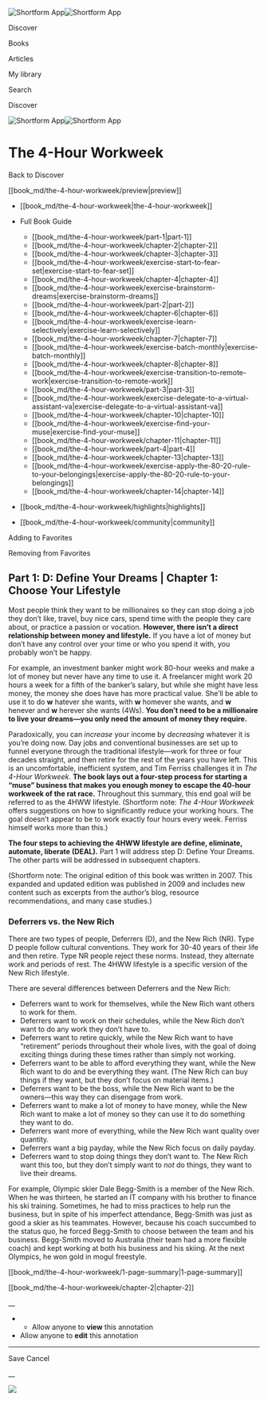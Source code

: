 ![Shortform App](/img/logo.36a2399e.svg)![Shortform App](/img/logo-dark.70c1b072.svg)

Discover

Books

Articles

My library

Search

Discover

![Shortform App](/img/logo.36a2399e.svg)![Shortform App](/img/logo-dark.70c1b072.svg)

# The 4-Hour Workweek

Back to Discover

[[book_md/the-4-hour-workweek/preview|preview]]

  * [[book_md/the-4-hour-workweek|the-4-hour-workweek]]
  * Full Book Guide

    * [[book_md/the-4-hour-workweek/part-1|part-1]]
    * [[book_md/the-4-hour-workweek/chapter-2|chapter-2]]
    * [[book_md/the-4-hour-workweek/chapter-3|chapter-3]]
    * [[book_md/the-4-hour-workweek/exercise-start-to-fear-set|exercise-start-to-fear-set]]
    * [[book_md/the-4-hour-workweek/chapter-4|chapter-4]]
    * [[book_md/the-4-hour-workweek/exercise-brainstorm-dreams|exercise-brainstorm-dreams]]
    * [[book_md/the-4-hour-workweek/part-2|part-2]]
    * [[book_md/the-4-hour-workweek/chapter-6|chapter-6]]
    * [[book_md/the-4-hour-workweek/exercise-learn-selectively|exercise-learn-selectively]]
    * [[book_md/the-4-hour-workweek/chapter-7|chapter-7]]
    * [[book_md/the-4-hour-workweek/exercise-batch-monthly|exercise-batch-monthly]]
    * [[book_md/the-4-hour-workweek/chapter-8|chapter-8]]
    * [[book_md/the-4-hour-workweek/exercise-transition-to-remote-work|exercise-transition-to-remote-work]]
    * [[book_md/the-4-hour-workweek/part-3|part-3]]
    * [[book_md/the-4-hour-workweek/exercise-delegate-to-a-virtual-assistant-va|exercise-delegate-to-a-virtual-assistant-va]]
    * [[book_md/the-4-hour-workweek/chapter-10|chapter-10]]
    * [[book_md/the-4-hour-workweek/exercise-find-your-muse|exercise-find-your-muse]]
    * [[book_md/the-4-hour-workweek/chapter-11|chapter-11]]
    * [[book_md/the-4-hour-workweek/part-4|part-4]]
    * [[book_md/the-4-hour-workweek/chapter-13|chapter-13]]
    * [[book_md/the-4-hour-workweek/exercise-apply-the-80-20-rule-to-your-belongings|exercise-apply-the-80-20-rule-to-your-belongings]]
    * [[book_md/the-4-hour-workweek/chapter-14|chapter-14]]
  * [[book_md/the-4-hour-workweek/highlights|highlights]]
  * [[book_md/the-4-hour-workweek/community|community]]



Adding to Favorites 

Removing from Favorites 

## Part 1: D: Define Your Dreams | Chapter 1: Choose Your Lifestyle

Most people think they want to be millionaires so they can stop doing a job they don’t like, travel, buy nice cars, spend time with the people they care about, or practice a passion or vocation. **However, there isn’t a direct relationship between money and lifestyle.** If you have a lot of money but don’t have any control over your time or who you spend it with, you probably won’t be happy.

For example, an investment banker might work 80-hour weeks and make a lot of money but never have any time to use it. A freelancer might work 20 hours a week for a fifth of the banker’s salary, but while she might have less money, the money she does have has more practical value. She’ll be able to use it to do **w** hatever she wants, with **w** homever she wants, and **w** henever and **w** herever she wants (4Ws). **You don’t need to be a millionaire to live your dreams—you only need the amount of money they require.**

Paradoxically, you can _increase_ your income by _decreasing_ whatever it is you’re doing now. Day jobs and conventional businesses are set up to funnel everyone through the traditional lifestyle—work for three or four decades straight, and then retire for the rest of the years you have left. This is an uncomfortable, inefficient system, and Tim Ferriss challenges it in _The 4-Hour Workweek_. **The book lays out a four-step process for starting a “muse” business that makes you enough money to escape the 40-hour workweek of the rat race.** Throughout this summary, this end goal will be referred to as the 4HWW lifestyle. (Shortform note: _The 4-Hour Workweek_ offers suggestions on how to significantly reduce your working hours. The goal doesn’t appear to be to work exactly four hours every week. Ferriss himself works more than this.)

**The four steps to achieving the 4HWW lifestyle are define, eliminate, automate, liberate (DEAL).** Part 1 will address step D: Define Your Dreams. The other parts will be addressed in subsequent chapters.

(Shortform note: The original edition of this book was written in 2007. This expanded and updated edition was published in 2009 and includes new content such as excerpts from the author’s blog, resource recommendations, and many case studies.)

### Deferrers vs. the New Rich

There are two types of people, Deferrers (D), and the New Rich (NR). Type D people follow cultural conventions. They work for 30-40 years of their life and then retire. Type NR people reject these norms. Instead, they alternate work and periods of rest. The 4HWW lifestyle is a specific version of the New Rich lifestyle.

There are several differences between Deferrers and the New Rich:

  * Deferrers want to work for themselves, while the New Rich want others to work for them.
  * Deferrers want to work on their schedules, while the New Rich don’t want to do any work they don’t have to.
  * Deferrers want to retire quickly, while the New Rich want to have “retirement” periods throughout their whole lives, with the goal of doing exciting things during these times rather than simply not working.
  * Deferrers want to be able to afford everything they want, while the New Rich want to do and be everything they want. (The New Rich can buy things if they want, but they don’t focus on material items.)
  * Deferrers want to be the boss, while the New Rich want to be the owners—this way they can disengage from work.
  * Deferrers want to make a lot of money to have money, while the New Rich want to make a lot of money so they can use it to do something they want to do.
  * Deferrers want more of everything, while the New Rich want quality over quantity.
  * Deferrers want a big payday, while the New Rich focus on daily payday.
  * Deferrers want to stop doing things they don’t want to. The New Rich want this too, but they don’t simply want to _not_ do things, they want to live their dreams.



For example, Olympic skier Dale Begg-Smith is a member of the New Rich. When he was thirteen, he started an IT company with his brother to finance his ski training. Sometimes, he had to miss practices to help run the business, but in spite of his imperfect attendance, Begg-Smith was just as good a skier as his teammates. However, because his coach succumbed to the status quo, he forced Begg-Smith to choose between the team and his business. Begg-Smith moved to Australia (their team had a more flexible coach) and kept working at both his business and his skiing. At the next Olympics, he won gold in mogul freestyle.

[[book_md/the-4-hour-workweek/1-page-summary|1-page-summary]]

[[book_md/the-4-hour-workweek/chapter-2|chapter-2]]

__

  *   * Allow anyone to **view** this annotation
  * Allow anyone to **edit** this annotation



* * *

Save Cancel

__




![](https://bat.bing.com/action/0?ti=56018282&Ver=2&mid=3069ec45-3710-4d55-8b30-a18cf2b58feb&sid=f30c5e70639211ee87d33f0876d93783&vid=f30c9700639211eeb3a75d830392c94f&vids=0&msclkid=N&pi=0&lg=en-US&sw=800&sh=600&sc=24&nwd=1&tl=Shortform%20%7C%20The%204-Hour%20Workweek&p=https%3A%2F%2Fwww.shortform.com%2Fapp%2Fbook%2Fthe-4-hour-workweek%2Fpart-1&r=&lt=405&evt=pageLoad&sv=1&rn=797746)
